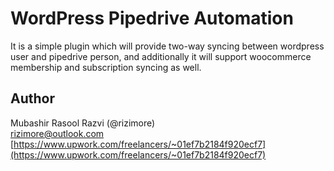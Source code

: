 # WordPress Pipedrive Automation

It is a simple plugin which will provide two-way syncing between wordpress user and pipedrive person, and additionally it will support woocommerce membership and subscription syncing as well.

## Author
Mubashir Rasool Razvi (@rizimore)  
rizimore@outlook.com  
[https://www.upwork.com/freelancers/~01ef7b2184f920ecf7](https://www.upwork.com/freelancers/~01ef7b2184f920ecf7)
